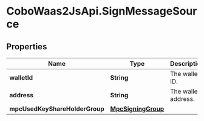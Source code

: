 # CoboWaas2JsApi.SignMessageSource

## Properties

Name | Type | Description | Notes
------------ | ------------- | ------------- | -------------
**walletId** | **String** | The wallet ID. | 
**address** | **String** | The wallet address. | 
**mpcUsedKeyShareHolderGroup** | [**MpcSigningGroup**](MpcSigningGroup.md) |  | [optional] 


